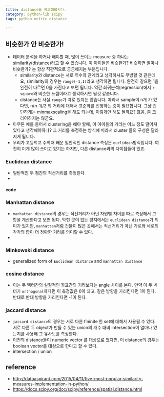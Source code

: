 ```yaml
---
title: distance를 비교해봅시다. 
category: python-lib scipy 
tags: python metric distance 

---
```


## 비슷한가 안 비슷한가!

- 데이터 분석을 하거나 해야할 때, 많이 쓰이는 measure 중 하나는 similarity(distance)라고 할 수 있습니다. 이 아이들은 비슷한가? 비슷하면 얼마나 비슷한가? 는 항상 직관적으로 궁금해지는 부분입니다. 
    - similarity와 distance는 서로 역수의 관계라고 생각하셔도 무방할 것 같은데요, similarity의 경우는 `range(-1,1)`라고 생각하면 됩니다. 완전히 같으면 1을 완전히 다르면 0을 가진다고 보면 됩니다. 약간 회귀분석(regression)에서 `r-square`와 비슷한 느낌이라고 생각하시면 될것 같습니다. 
    - distance는 사실 `range`가 따로 있지는 않습니다. 따라서 sample이 n개 가 있다면, n(n-1)/2 의 거리에 대해서 표준화를 진행하는 것이 필요합니다. 그냥 간단하게는 minmaxscaling을 해도 되는데, 이렇게만 해도 될까요? 흐음, 좀 크리어하지는 않군요. 
- 아무튼 예를 들어서 clustering을 해야 할때, 이 아이들의 거리는 어느 정도 떨어져 있다고 생각해야하나? 그 거리를 측정하는 방식에 따라서 cluster 들의 구성은 달라지게 됩니다.
- 우리가 고등학교 수학때 배운 일반적인 distance 측정은 `euclidean`방식입니다. 여전히 이게 많이 쓰이고 있기는 하지만, 다른 distance과의 차이점들이 있죠. 

### Euclidean distance

- 일반적인 두 점간의 직선거리를 측정한다.
- 
#### code


### Manhattan distance

- `manhattan distance`의 경우는 직선거리가 아닌 차원별 차이를 따로 측정해서 그 합을 계산한다고 보면 된다. 막힌 곳이 없는 평지에서는 `euclidean distance`가 의미가 있지만, `manhattan`처럼 건물이 많은 곳에서는 직선거리가 아닌 가로와 세로의 각각의 합이 더 정확한 거리를 의미할 수 있다. 
- 
### Minkowski distance

- generalized form of `Euclidean distance` and `manhattan distance`


### cosine distance

- 이는 두 벡터간의 실질적인 좌표간의 거리보다는 angle 차이를 본다. 만약 이 두 벡터가 `orthogonal`하다면 이 측정값은 0이 되고, 같은 방향을 가리킨다면 1이 된다. 반대로 반대 방향을 가리킨다면 -1이 된다. 

### jaccard distance

- `jaccard distance`의 경우는 서로 다른 fininite 한 set에 대해서 사용될 수 있다. 서로 다른 두 object가 만들 수 있는 union의 개수 대비 intersection이 얼마나 있는지를 사용해 그 유사도를 측정한다. 
- 이전의 distance들이 numeric vector 를 대상으로 했다면, 이 distance의 경우는 boolean vector를 대상으로 한다고 할 수 있다. 
- intersection / union 

## reference 

- http://dataaspirant.com/2015/04/11/five-most-popular-similarity-measures-implementation-in-python/
- https://docs.scipy.org/doc/scipy/reference/spatial.distance.html
